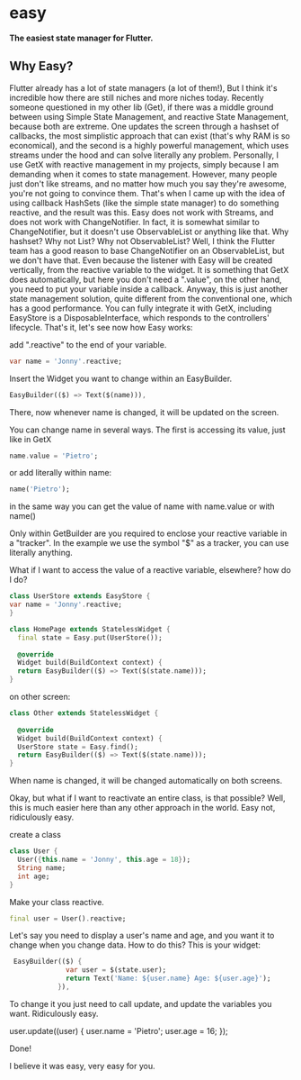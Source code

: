 # easy

**The easiest state manager for Flutter.**

## Why Easy?

Flutter already has a lot of state managers (a lot of them!), But I think it's incredible how there are still niches and more niches today.
Recently someone questioned in my other lib (Get), if there was a middle ground between using Simple State Management, and reactive State Management, because both are extreme. One updates the screen through a hashset of callbacks, the most simplistic approach that can exist (that's why RAM is so economical), and the second is a highly powerful management, which uses streams under the hood and can solve literally any problem.
Personally, I use GetX with reactive management in my projects, simply because I am demanding when it comes to state management. However, many people just don't like streams, and no matter how much you say they're awesome, you're not going to convince them.
That's when I came up with the idea of ​​using callback HashSets (like the simple state manager) to do something reactive, and the result was this.
Easy does not work with Streams, and does not work with ChangeNotifier.
In fact, it is somewhat similar to ChangeNotifier, but it doesn't use ObservableList or anything like that.
Why hashset? Why not List? Why not ObservableList?
Well, I think the Flutter team has a good reason to base ChangeNotifier on an ObservableList, but we don't have that. Even because the listener with Easy will be created vertically, from the reactive variable to the widget.
It is something that GetX does automatically, but here you don't need a ".value", on the other hand, you need to put your variable inside a callback.
Anyway, this is just another state management solution, quite different from the conventional one, which has a good performance.
You can fully integrate it with GetX, including EasyStore is a DisposableInterface, which responds to the controllers' lifecycle. That's it, let's see now how Easy works:


add ".reactive" to the end of your variable.

```dart
var name = 'Jonny'.reactive;
```

Insert the Widget you want to change within an EasyBuilder.
```dart
EasyBuilder(($) => Text($(name))),
```

There, now whenever name is changed, it will be updated on the screen.

You can change name in several ways.
The first is accessing its value, just like in GetX

```dart
name.value = 'Pietro';
```
or add literally within name:

```dart
name('Pietro');
```

in the same way you can get the value of name with name.value or with name()

Only within GetBuilder are you required to enclose your reactive variable in a "tracker".
In the example we use the symbol "$" as a tracker, you can use literally anything.


What if I want to access the value of a reactive variable, elsewhere? how do I do?

```dart
class UserStore extends EasyStore {
var name = 'Jonny'.reactive;
}

class HomePage extends StatelessWidget {
  final state = Easy.put(UserStore());
  
  @override
  Widget build(BuildContext context) {
  return EasyBuilder(($) => Text($(state.name)));
}  
```
on other screen:
```dart
class Other extends StatelessWidget {
 
  @override
  Widget build(BuildContext context) {
  UserStore state = Easy.find();
  return EasyBuilder(($) => Text($(state.name)));
}  
```
When name is changed, it will be changed automatically on both screens.

Okay, but what if I want to reactivate an entire class, is that possible?
Well, this is much easier here than any other approach in the world. Easy not, ridiculously easy.

create a class

```dart
class User {
  User({this.name = 'Jonny', this.age = 18});
  String name;
  int age;
}


```

Make your class reactive.

```dart
final user = User().reactive;
```

Let's say you need to display a user's name and age, and you want it to change when you change data. How to do this?
This is your widget:
```dart
 EasyBuilder(($) {
              var user = $(state.user);
              return Text('Name: ${user.name} Age: ${user.age}');
            }),
```

To change it you just need to call update, and update the variables you want. Ridiculously easy.

user.update((user) {
      user.name = 'Pietro';
      user.age = 16;
    });

Done!

I believe it was easy, very easy for you.


